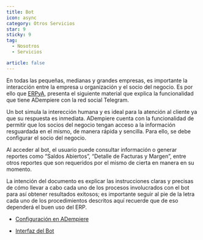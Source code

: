 ```yaml
---
title: Bot
icon: async
category: Otros Servicios
star: 9
sticky: 9
tag:
  - Nosotros
  - Servicios

article: false
---
```


En todas las pequeñas, medianas y grandes empresas, es importante la interacción entre la empresa u organización y el socio del negocio. Es por ello que [ERPyA](http://erpya.com/), presenta el siguiente material que explica la funcionalidad que tiene ADempiere con la red social Telegram.

Un bot simula la interección humana y es ideal para la atención al cliente ya que su respuesta es inmediata. ADempiere cuenta con la funcionalidad de permitir que los socios del negocio tengan acceso a la información resguardada en el mismo, de manera rápida y sencilla. Para ello, se debe configurar el socio del negocio.

Al acceder al bot, el usuario puede consultar información o generar reportes como “Saldos Abiertos”, “Detalle de Facturas y Margen”, entre otros reportes que son requeridos por el mismo de cierta en manera en su momento.

La intención del documento es explicar las instrucciones claras y precisas de cómo llevar a cabo cada uno de los procesos involucrados con el bot para así obtener resultados exitosos; es importante seguir al pie de la letra cada uno de los procedimientos descritos aquí recuerde que de eso dependerá el buen uso del ERP.

- [Configuración en ADempiere](configuration-in-adempiere.md)

- [Interfaz del Bot](use.md)
